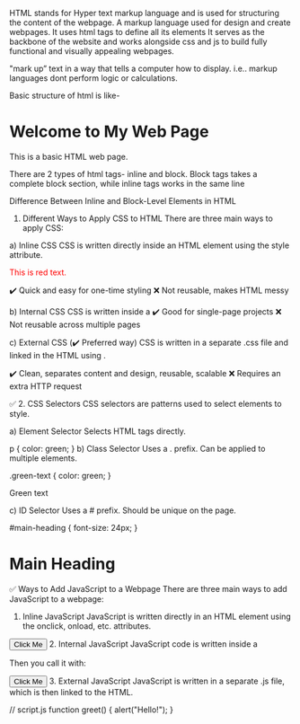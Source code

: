 HTML stands for Hyper text markup language and is used for structuring the content of the webpage.
A markup language used for design and create webpages.
It uses html tags to define all its elements
It serves as the backbone of the website and works alongside css and js to build fully functional and visually appealing webpages.

"mark up” text in a way that tells a computer how to display.
i.e.. markup languages dont perform logic or calculations.

Basic structure of html is like-
<!DOCTYPE html>
<html lang="en">
<head>
    <meta charset="UTF-8">
    <title>Zeus Task 1 : WebPage</title>
</head>
<body>
    <h1>Welcome to My Web Page</h1>
    <p>This is a basic HTML web page.</p>
</body>
</html>



There are 2 types of html tags- inline and block.
Block tags takes a complete block section, while inline tags works in the same line

Difference Between Inline and Block-Level Elements in HTML
 1. Different Ways to Apply CSS to HTML
There are three main ways to apply CSS:

a) Inline CSS
CSS is written directly inside an HTML element using the style attribute.

<p style="color: red;">This is red text.</p>
✔️ Quick and easy for one-time styling
❌ Not reusable, makes HTML messy

b) Internal CSS
CSS is written inside a <style> tag in the <head> of the HTML document.

<head>
  <style>
    p {
      color: blue;
    }
  </style>
</head>
✔️ Good for single-page projects
❌ Not reusable across multiple pages

c) External CSS (✔️ Preferred way)
CSS is written in a separate .css file and linked in the HTML using <link>.

<link rel="stylesheet" href="styles.css">
✔️ Clean, separates content and design, reusable, scalable
❌ Requires an extra HTTP request


✅ 2. CSS Selectors
CSS selectors are patterns used to select elements to style.

a) Element Selector
Selects HTML tags directly.

p {
  color: green;
}
b) Class Selector
Uses a . prefix. Can be applied to multiple elements.

.green-text {
  color: green;
}
<p class="green-text">Green text</p>

c) ID Selector
Uses a # prefix. Should be unique on the page.

#main-heading {
  font-size: 24px;
}
<h1 id="main-heading">Main Heading</h1>










✅ Ways to Add JavaScript to a Webpage
There are three main ways to add JavaScript to a webpage:

1. Inline JavaScript
JavaScript is written directly in an HTML element using the onclick, onload, etc. attributes.

<button onclick="alert('Hello!')">Click Me</button>
2. Internal JavaScript
JavaScript code is written inside a <script> tag in the same HTML file (usually in the <head> or end of <body>).

<script>
  function greet() {
    alert("Hello!");
  }
</script>
Then you call it with:

<button onclick="greet()">Click Me</button>
3. External JavaScript
JavaScript is written in a separate .js file, which is then linked to the HTML.

<!-- HTML -->
<script src="script.js"></script>

// script.js
function greet() {
  alert("Hello!");
}